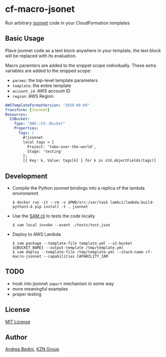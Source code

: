 # cf-macro-jsonet

Run arbitrary [jsonnet](https://jsonnet.org) code in your CloudFormation templates

## Basic Usage

Place jsonnet code as a text block anywhere in your template, the text
block will be replaced with its evaluation.

Macro paramters are added to the snippet scope individually. These extra
variables are added to the snipped scope:

- `params`: the top-level template parameters
- `template`: the entire template
- `account_id`: AWS account ID
- `region`: AWS Region

```yaml
AWSTemplateFormatVersion: "2010-09-09"
Transform: [Jsonnet]
Resources:
  S3Bucket:
    Type: "AWS::S3::Bucket"
    Properties:
      Tags: |
        #!jsonnet
        local tags = {
          Project: 'take-over-the-world',
          Stage: 'testing'
        };
        [{ Key: k, Value: tags[k] } for k in std.objectFields(tags)]
```

## Development

- Compile the Python jsonnet bindings into a replica of the
  lambda environemnt

  ```
  $ docker run -it --rm -v $PWD/src:/var/task lambci/lambda:build-python3.6 pip install -t . jsonnet
  ```

- Use the [SAM cli](https://github.com/awslabs/aws-sam-cli) to tests the code locally

  ```
  $ sam local invoke --event ./tests/test.json
  ```

- Deploy to AWS Lambda

  ```
  $ sam package --template-file template.yml --s3-bucket ${BUCKET_NAME} --output-template /tmp/template.yml
  $ sam deploy --template-file /tmp/template.yml --stack-name cf-macro-jsonnet --capabilities CAPABILITY_IAM
  ```

## TODO

- hook into jsonnet `import` mechanism in some way
- more meaningful examples
- proper testing


## License

[MIT License](http://www.opensource.org/licenses/MIT)

## Author

[Andrea Bedini](https://github.com/andreabedini), [KZN Group](https://kzn.io)

